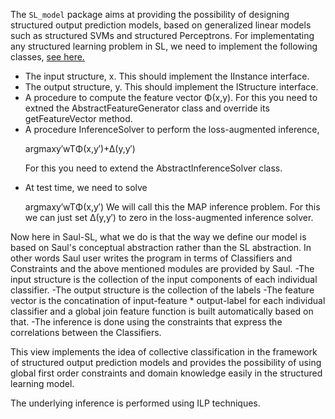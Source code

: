 The `SL_model` package aims at providing the possibility of designing structured output prediction models, based on generalized linear models such as structured SVMs and structured Perceptrons.
For implementating any structured learning problem in SL, we need to implement the following classes, [see here.](http://cogcomp.cs.illinois.edu/software/illinois-sl/)
<ul>
<li>The input structure, x. This should implement the IInstance interface.</li>

<li>The output structure, y. This should implement the IStructure interface.</li>

<li>A procedure to compute the feature vector Φ(x,y). For this you need to extned the AbstractFeatureGenerator class and override its getFeatureVector method.</li>

<li>A procedure InferenceSolver to perform the loss-augmented inference,

argmaxy′wTΦ(x,y′)+Δ(y,y′)

For this you need to extend the AbstractInferenceSolver class.</li>

<li>At test time, we need to solve

argmaxy′wTΦ(x,y′)
We will call this the MAP inference problem. For this we can just set Δ(y,y′) to zero in the loss-augmented inference solver.</li>

</ul>

Now here in Saul-SL, what we do is that the way we define our model is based on Saul's conceptual abstraction rather than the SL abstraction. In other words Saul user writes the program in terms of Classifiers and Constraints and the above mentioned modules are provided by Saul.
-The input structure is the collection of the input components of each individual classifier.
-The output structure is the collection of the labels
-The feature vector is the concatination of input-feature * output-label for each individual  classifier and a global join feature function is built automatically based on that.
-The inference is done using the constraints that express the correlations between the Classifiers.

This view implements the idea of collective classification in the framework of structured output prediction models and provides the possibility of using global first order constraints and domain knowledge easily in the structured learning model.

 The underlying inference is performed using ILP techniques.






